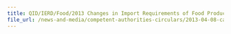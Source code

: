 ```yaml
---
title: QID/IERD/Food/2013 Changes in Import Requirements of Food Products from Japan  
file_url: /news-and-media/competent-authorities-circulars/2013-04-08-ca.pdf
---
```


